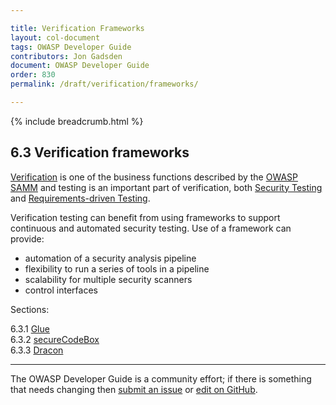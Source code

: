 ```yaml
---

title: Verification Frameworks
layout: col-document
tags: OWASP Developer Guide
contributors: Jon Gadsden
document: OWASP Developer Guide
order: 830
permalink: /draft/verification/frameworks/

---
```


{% include breadcrumb.html %}

## 6.3 Verification frameworks

[Verification][sammv] is one of the business functions described by the [OWASP SAMM][samm]
and testing is an important part of verification,
both [Security Testing][sammvst] and [Requirements-driven Testing][sammvrt].

Verification testing can benefit from using frameworks to support continuous and automated security testing.
Use of a framework can provide:

* automation of a security analysis pipeline
* flexibility to run a series of tools in a pipeline
* scalability for multiple security scanners
* control interfaces

Sections:

6.3.1 [Glue](01-glue.md)  
6.3.2 [secureCodeBox](02-secure-codebox.md)  
6.3.3 [Dracon](03-dracon.md)  

----

The OWASP Developer Guide is a community effort; if there is something that needs changing
then [submit an issue][issue0830] or [edit on GitHub][edit0830].

[edit0830]: https://github.com/OWASP/www-project-developer-guide/blob/main/draft/08-verification/03-frameworks/toc.md
[issue0830]: https://github.com/OWASP/www-project-developer-guide/issues/new?labels=enhancement&template=request.md&title=Update:%2008-verification/03-frameworks/00-toc
[samm]: https://owaspsamm.org/about/
[sammv]: https://owaspsamm.org/model/verification/
[sammvrt]: https://owaspsamm.org/model/verification/requirements-driven-testing/
[sammvst]: https://owaspsamm.org/model/verification/security-testing/
